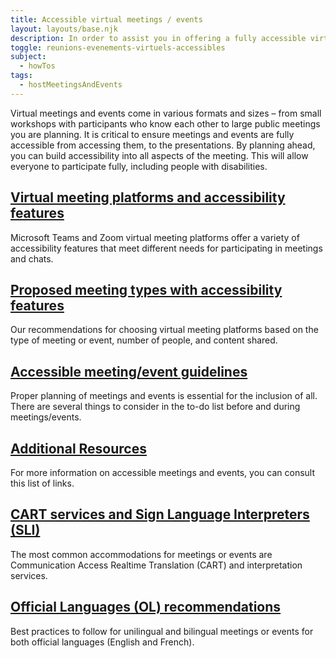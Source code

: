 ```yaml
---
title: Accessible virtual meetings / events
layout: layouts/base.njk
description: In order to assist you in offering a fully accessible virtual meeting/event, whether it is a training session, a meeting, a kiosk or an open door event, the IT Accessibility Office (ITAO) has gathered the most relevant information on the subject.
toggle: reunions-evenements-virtuels-accessibles
subject:
  - howTos
tags:
  - hostMeetingsAndEvents
---
```


Virtual meetings and events come in various formats and sizes – from small workshops with participants who know each other to large public meetings you are planning. It is critical to ensure meetings and events are fully accessible from accessing them, to the presentations. By planning ahead, you can build accessibility into all aspects of the meeting. This will allow everyone to participate fully, including people with disabilities.

<div class="row wb-eqht">
	<section class="col-md-6">
		<h2 class="h5">
			<a href="./virtual-meeting-platforms-and-accessibility-features.md">Virtual meeting platforms and accessibility features </a>
		</h2>
Microsoft Teams and Zoom virtual meeting platforms offer a variety of accessibility features that meet different needs for participating in meetings and chats.
	</section>
    <section class="col-md-6">
    	<h2 class="h5">
    		<a href="./proposed-meeting-types-with-accessibility-features.md"> Proposed meeting types with accessibility features </a>
    	</h2>

Our recommendations for choosing virtual meeting platforms based on the type of meeting or event, number of people, and content shared.

</section>
<section class="col-md-6">
<h2 class="h5">
<a href="./accessible-meetingevent-guidelines.md">Accessible meeting/event guidelines</a>
</h2>

Proper planning of meetings and events is essential for the inclusion of all. There are several things to consider in the to-do list before and during meetings/events.

</section>
    <section class="col-md-6">
    	<h2 class="h5">
    		<a href="./additional-resources.md">Additional Resources</a>
    	</h2>

For more information on accessible meetings and events, you can consult this list of links.

</section>
<section class="col-md-6">
<h2 class="h5">
<a href="./cart-services-and-sign-language-interpreters-sli.md">CART services and Sign Language Interpreters (SLI)</a>
</h2>

The most common accommodations for meetings or events are Communication Access Realtime Translation (CART) and interpretation services.

</section>
    <section class="col-md-6">
    	<h2 class="h5">
    		<a href="./Official-languages-recommendations.md">Official Languages (OL) recommendations</a>
    	</h2>

Best practices to follow for unilingual and bilingual meetings or events for both official languages (English and French).

</section>

</div>
